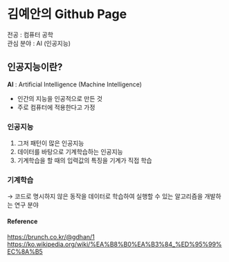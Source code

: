 # 김예안의 Github Page

전공 : 컴퓨터 공학   
관심 분야 : AI (인공지능)

## 인공지능이란?
__AI__
 : Artificial Intelligence (Machine Intelligence)   
+ 인간의 지능을 인공적으로 만든 것
+ 주로 컴퓨터에 적용한다고 가정

### 인공지능
1. 그저 패턴이 많은 인공지능
2. 데이터를 바탕으로 기계학습하는 인공지능
3. 기계학습을 할 때의 입력값의 특징을 기계가 직접 학습

### 기계학습
→ 코드로 명시하지 않은 동작을 데이터로 학습하여 실행할 수 있는 알고리즘을 개발하는 연구 분야

#### Reference
<https://brunch.co.kr/@gdhan/1>   
<https://ko.wikipedia.org/wiki/%EA%B8%B0%EA%B3%84_%ED%95%99%EC%8A%B5>
